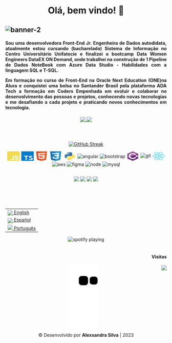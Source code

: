 <h1 align="center">Olá, bem vindo! 👋</h1>

## <img align="center" width="950" height="280" src="https://i.ibb.co/6JDmH7X/banner-2.png" alt="banner-2" border="0">


<h4 align="justify">Sou uma desenvolvedora Front-End Jr. Engenheira de Dados autodidata, atualmente estou cursando (bacharelado) Sistema de Informação no Centro Universitário Unifatecie e finalizei o bootcamp Data Women Engineers DataEX ON Demand, onde trabalhei na construção de 1 Pipeline de Dados NoteBook com Azure Data Studio - Habilidades com a linguagem SQL e T-SQL.

Em formação no curso de Front-End na Oracle Next Education (ONE)na Alura e conquistei uma bolsa no Santander Brasil pela plataforma ADA Tech a formação em Coders Empenhada em evoluir e colaborar no desenvolvimento das pessoas e projetos, conhecendo novas tecnologias e me desafiando a cada projeto e praticando novos conhecimentos em tecnologia.</h4>  

<div align="center">
  <a href="https://github.com/alexsabrasil">
  <img height="180em"   align="center" src="https://github-readme-stats.vercel.app/api?username=alexsabrasil&show_icons=true&theme=react&include_all_commits=true&count_private=true" />
  <img height="180em"  align="center" src="https://github-readme-stats.vercel.app/api/top-langs/?username=alexsabrasil&layout=compact&langs_count=7&theme=react" />
 </div>
  
  ## 
  
  <div  align="center"> 
  
 <div style="display: inline_block"><br>
 
 [![GitHub Streak](https://github-readme-streak-stats.herokuapp.com?user=alexsabrasil&theme=radical&exclude_days=Sun%2CSat&card_width=496)](https://git.io/streak-stats)
 
 

   
<img align="center" alt="Ale-Js" height="30" width="40" src="https://raw.githubusercontent.com/devicons/devicon/master/icons/javascript/javascript-plain.svg">
  <img align="center" alt="Ale-Ts" height="30" width="40" src="https://raw.githubusercontent.com/devicons/devicon/master/icons/typescript/typescript-plain.svg">
 <img align="center" alt="Ale-HTML" height="30" width="40" src="https://raw.githubusercontent.com/devicons/devicon/master/icons/html5/html5-original.svg">
  <img align="center" alt="Ale-CSS" height="30" width="40" src="https://raw.githubusercontent.com/devicons/devicon/master/icons/css3/css3-original.svg">
  <img align="center" alt="Ale-Python" height="30" width="40" src="https://raw.githubusercontent.com/devicons/devicon/master/icons/python/python-original.svg">
<img align = "center" src="https://i.imgur.com/UovuoGG.png" alt="angular" width="40" height="40"/>
<img align = "center" src="https://i.imgur.com/aSHZnoG.png" alt="bootstrap" width="30" height="35"/>
   <img align="center" alt="Ale-Csharp" height="30" width="40" src="https://raw.githubusercontent.com/devicons/devicon/master/icons/csharp/csharp-original.svg">
<img src="https://cdn.jsdelivr.net/gh/devicons/devicon/icons/git/git-plain.svg" alt="git" width="26" height="25"/>
<img align="center" alt="Ale-React" height="30" width="40" src="https://raw.githubusercontent.com/devicons/devicon/master/icons/react/react-original.svg">
<img align = "center" src="https://i.imgur.com/IhS1TUg.png" alt="aws" width="50" height="50"/> 
<img align = "center" src="https://i.imgur.com/nWOk023.png" alt="figma" width="38" height="38"/>
<img align = "center" src="https://i.imgur.com/LgigRLh.png" alt="node" width="40" height="40"/>
<img align = "center" src="https://i.imgur.com/ZNjQkom.png" alt="mysql" width="40" height="40"/>
 
 
</div>
  
  ##
 
<div> 
  <a href="https://www.linkedin.com/in/alexsatecnolog/" target="_blank"><img src="https://img.shields.io/badge/-LinkedIn-%230077B5?style=for-the-badge&logo=linkedin&logoColor=white" target="_blank" rel="noopener noreferrer"></a>
 <a href="https://www.youtube.com/channel/UCAEn5FHNuWA1BE0E3rivVLA" target="_blank"><img src="https://img.shields.io/badge/YouTube-FF0000?style=for-the-badge&logo=youtube&logoColor=white" target="_blank" rel="noopener noreferrer"></a>
  <a href="https://www.instagram.com/alexsa.tech/" target="_blank"><img src="https://img.shields.io/badge/-Instagram-%23E4405F?style=for-the-badge&logo=instagram&logoColor=white" target="_blank" rel="noopener noreferrer"></a>
   <a href = "mailto:alexsa.tecnolog@gmail.com"><img src="https://img.shields.io/badge/-Gmail-%23333?style=for-the-badge&logo=gmail&logoColor=white" target="_blank" rel="noopener noreferrer"></a>
  <br>
  <br>
  <bv>
  <br>
  <br>
  <br>
</div>
<table align="right">
 <tr><td><a href="README_us.md"><img src="https://i.imgur.com/Ja6zOUB.png" height="18.5" align="center"> English</a></td></tr>
 <tr><td><a href="README_es.md"><img src="https://i.imgur.com/aTLvLiO.png" height="18.5" align="center"> Español</a></td></tr>
 <tr><td><a href="README.md"><img src="https://i.imgur.com/0AUV6Hy.png" height="16 align="center">  Português</a></td></tr>
</table>
  <br>
   <br>
  <img src="https://spotify-now-playing-kappa.vercel.app/api/spotify-playing" alt="spotify playing" width="400"(https://open.spotify.com/playlist/7IVXdOt3tzeD5fA0fm1dlb?si=e4cf73dea85143c8&nd=1)/>
    
   <br>
   <br>
<div>  
  <h4 align="right"> Visitas </h4>
  <img align="right" src="https://profile-counter.glitch.me/alexsabrasil/count.svg">
</div> 

 

![Snake animation](https://github.com/rafaballerini/rafaballerini/blob/output/github-contribution-grid-snake.svg)
   <p  class="copyright"></a>© Desenvolvido por <strong>Alexsandra Silva</strong> | 2023</p>

</div>
 
 
